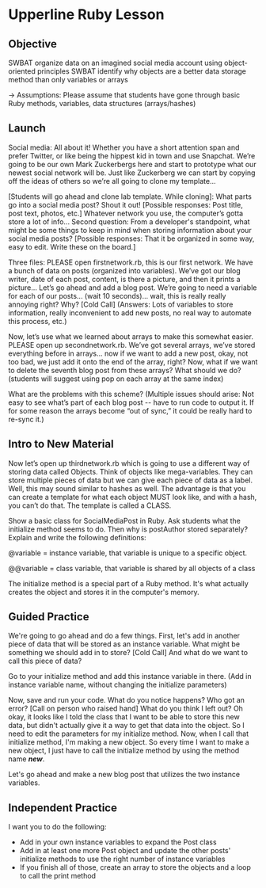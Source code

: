 # Upperline Ruby Lesson

## Objective
SWBAT organize data on an imagined social media account using object-oriented principles
SWBAT identify why objects are a better data storage method than only variables or arrays


-> Assumptions: Please assume that students have gone through basic Ruby methods, variables, data structures (arrays/hashes)

## Launch
Social media: All about it! Whether you have a short attention span and prefer Twitter, or like being the hippest kid in town and use Snapchat. We’re going to be our own Mark Zuckerbergs here and start to prototype what our newest social network will be. Just like Zuckerberg we can start by copying off the ideas of others so we’re all going to clone my template...
	
[Students will go ahead and clone lab template. While cloning]: What parts go into a social media post? Shout it out! [Possible responses: Post title, post text, photos, etc.] Whatever network you use, the computer’s gotta store a lot of info... Second question: From a developer's standpoint, what might be some things to keep in mind when storing information about your social media posts?
[Possible responses: That it be organized in some way, easy to edit. Write these on the board.]

Three files: PLEASE open firstnetwork.rb, this is our first network. We have a bunch of data on posts (organized into variables). We’ve got our blog writer, date of each post, content, is there a picture, and then it prints a picture... Let’s go ahead and add a blog post. We’re going to need a variable for each of our posts... (wait 10 seconds)... wait, this is really really annoying right? Why? [Cold Call] (Answers: Lots of variables to store information, really inconvenient to add new posts, no real way to automate this process, etc.)

Now, let’s use what we learned about arrays to make this somewhat easier. PLEASE open up secondnetwork.rb. We’ve got several arrays, we’ve stored everything before in arrays... now if we want to add a new post, okay, not too bad, we just add it onto the end of the array, right? Now, what if we want to delete the seventh blog post from these arrays? What should we do? (students will suggest using pop on each array at the same index)

What are the problems with this scheme? (Multiple issues should arise: Not easy to see what’s part of each blog post -- have to run code to output it. If for some reason the arrays become “out of sync,” it could be really hard to re-sync it.)


## Intro to New Material
Now let’s open up thirdnetwork.rb which is going to use a different way of storing data called Objects. Think of objects like mega-variables. They can store multiple pieces of data but we can give each piece of data as a label. Well, this may sound similar to hashes as well. The advantage is that you can create a template for what each object MUST look like, and with a hash, you can’t do that. The template is called a CLASS.

Show a basic class for SocialMediaPost in Ruby. Ask students what the initialize method seems to do. Then why is postAuthor stored separately? Explain and write the following definitions:

@variable = instance variable, that variable is unique to a specific object. 

@@variable = class variable, that variable is shared by all objects of a class

The initialize method is a special part of a Ruby method. It's what actually creates the object and stores it in the computer's memory.

## Guided Practice

We're going to go ahead and do a few things. First, let's add in another piece of data that will be stored as an instance variable. What might be something we should add in to store? [Cold Call] And what do we want to call this piece of data?

Go to your initialize method and add this instance variable in there. (Add in instance variable name, without changing the initialize parameters)

Now, save and run your code. What do you notice happens? Who got an error? [Call on person who raised hand] What do you think I left out? Oh okay, it looks like I told the class that I want to be able to store this new data, but didn't actually give it a way to get that data into the object. So I need to edit the parameters for my initialize method. Now, when I call that initialize method, I'm making a new object. So every time I want to make a new object, I just have to call the initialize method by using the method name ***new***. 



Let's go ahead and make a new blog post that utilizes the two instance variables.

## Independent Practice
I want you to do the following:
- Add in your own instance variables to expand the Post class
- Add in at least one more Post object and update the other posts' initialize methods to use the right number of instance variables
- If you finish all of those, create an array to store the objects and a loop to call the print method